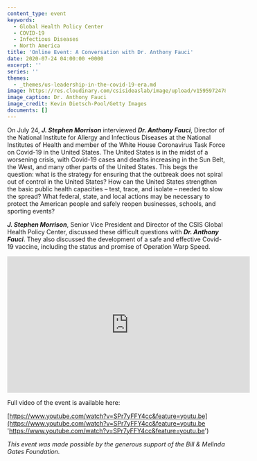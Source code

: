 ```yaml
---
content_type: event
keywords:
  - Global Health Policy Center
  - COVID-19
  - Infectious Diseases
  - North America
title: 'Online Event: A Conversation with Dr. Anthony Fauci'
date: 2020-07-24 04:00:00 +0000
excerpt: ''
series: ''
themes:
  - _themes/us-leadership-in-the-covid-19-era.md
image: https://res.cloudinary.com/csisideaslab/image/upload/v1595972478/health-commission/Fauci_Banner_Image_g0xcgp.jpg
image_caption: Dr. Anthony Fauci
image_credit: Kevin Dietsch-Pool/Getty Images
documents: []
---
```


On July 24, **_J. Stephen Morrison_** interviewed **_Dr. Anthony Fauci_**, Director of the National Institute for Allergy and Infectious Diseases at the National Institutes of Health and member of the White House Coronavirus Task Force on Covid-19 in the United States. The United States is in the midst of a worsening crisis, with Covid-19 cases and deaths increasing in the Sun Belt, the West, and many other parts of the United States. This begs the question: what is the strategy for ensuring that the outbreak does not spiral out of control in the United States? How can the United States strengthen the basic public health capacities – test, trace, and isolate – needed to slow the spread? What federal, state, and local actions may be necessary to protect the American people and safely reopen businesses, schools, and sporting events?

**_J. Stephen Morrison_**, Senior Vice President and Director of the CSIS Global Health Policy Center, discussed these difficult questions with **_Dr. Anthony Fauci_**. They also discussed the development of a safe and effective Covid-19 vaccine, including the status and promise of Operation Warp Speed.

<div class="video-wrapper post-feature-video"><iframe width="560" height="315" src="https://www.youtube.com/embed/SPr7yFFY4cc" frameborder="0" allow="accelerometer; autoplay; encrypted-media; gyroscope; picture-in-picture" allowfullscreen></iframe></div>

Full video of the event is available here:

[https://www.youtube.com/watch?v=SPr7yFFY4cc&feature=youtu.be](https://www.youtube.com/watch?v=SPr7yFFY4cc&feature=youtu.be 'https://www.youtube.com/watch?v=SPr7yFFY4cc&feature=youtu.be')

_This event was made possible by the generous support of the Bill & Melinda Gates Foundation._
